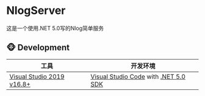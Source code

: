 # NlogServer
这是一个使用.NET 5.0写的Nlog简单服务

## 🐵 Development

工具 | 开发环境
--- | ---
[Visual Studio 2019 v16.8+](https://visualstudio.microsoft.com/) | [Visual Studio Code](https://code.visualstudio.com/) with [.NET 5.0 SDK](http://dot.net)


